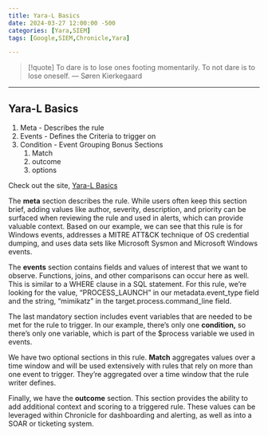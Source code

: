 ```yaml
---
title: Yara-L Basics
date: 2024-03-27 12:00:00 -500
categories: [Yara,SIEM]
tags: [Google,SIEM,Chronicle,Yara]

---
```


> [!quote] To dare is to lose ones footing momentarily. To not dare is to lose oneself.
> — Søren Kierkegaard

---

## Yara-L Basics

1. Meta - Describes the rule
2. Events - Defines the Criteria to trigger on
3. Condition - Event Grouping
	Bonus Sections
	1. Match
	2. outcome
	3. options

Check out the site, [Yara-L Basics](https://www.googlecloudcommunity.com/gc/Chronicle-Best-Practices/Getting-to-know-Chronicle-SIEM-YARA-L-basics/ta-p/635468/jump-to/first-unread-message)

The **meta** section describes the rule. While users often keep this section brief, adding values like author, severity, description, and priority can be surfaced when reviewing the rule and used in alerts, which can provide valuable context. Based on our example, we can see that this rule is for Windows events, addresses a MITRE ATT&CK technique of OS credential dumping, and uses data sets like Microsoft Sysmon and Microsoft Windows events. 

The **events** section contains fields and values of interest that we want to observe. Functions, joins, and other comparisons can occur here as well. This is similar to a WHERE clause in a SQL statement. For this rule, we’re looking for the value, “PROCESS_LAUNCH” in our metadata.event_type field and the string, “mimikatz” in the target.process.command_line field. 

The last mandatory section includes event variables that are needed to be met for the rule to trigger. In our example, there’s only one **condition,** so there’s only one variable, which is part of the $process variable we used in events. 

We have two optional sections in this rule. **Match** aggregates values over a time window and will be used extensively with rules that rely on more than one event to trigger. They’re aggregated over a time window that the rule writer defines.

Finally, we have the **outcome** section. This section provides the ability to add additional context and scoring to a triggered rule. These values can be leveraged within Chronicle for dashboarding and alerting, as well as into a SOAR or ticketing system.
